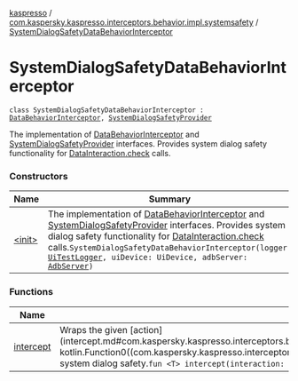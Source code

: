 [kaspresso](../../index.md) / [com.kaspersky.kaspresso.interceptors.behavior.impl.systemsafety](../index.md) / [SystemDialogSafetyDataBehaviorInterceptor](./index.md)

# SystemDialogSafetyDataBehaviorInterceptor

`class SystemDialogSafetyDataBehaviorInterceptor : `[`DataBehaviorInterceptor`](../../com.kaspersky.kaspresso.interceptors.behavior/-data-behavior-interceptor.md)`, `[`SystemDialogSafetyProvider`](../../com.kaspersky.kaspresso.systemsafety/-system-dialog-safety-provider/index.md)

The implementation of [DataBehaviorInterceptor](../../com.kaspersky.kaspresso.interceptors.behavior/-data-behavior-interceptor.md) and [SystemDialogSafetyProvider](../../com.kaspersky.kaspresso.systemsafety/-system-dialog-safety-provider/index.md) interfaces.
Provides system dialog safety functionality for [DataInteraction.check](#) calls.

### Constructors

| Name | Summary |
|---|---|
| [&lt;init&gt;](-init-.md) | The implementation of [DataBehaviorInterceptor](../../com.kaspersky.kaspresso.interceptors.behavior/-data-behavior-interceptor.md) and [SystemDialogSafetyProvider](../../com.kaspersky.kaspresso.systemsafety/-system-dialog-safety-provider/index.md) interfaces. Provides system dialog safety functionality for [DataInteraction.check](#) calls.`SystemDialogSafetyDataBehaviorInterceptor(logger: `[`UiTestLogger`](../../com.kaspersky.kaspresso.logger/-ui-test-logger.md)`, uiDevice: UiDevice, adbServer: `[`AdbServer`](../../com.kaspersky.kaspresso.device.server/-adb-server/index.md)`)` |

### Functions

| Name | Summary |
|---|---|
| [intercept](intercept.md) | Wraps the given [action](intercept.md#com.kaspersky.kaspresso.interceptors.behavior.impl.systemsafety.SystemDialogSafetyDataBehaviorInterceptor$intercept(androidx.test.espresso.DataInteraction, kotlin.Function0((com.kaspersky.kaspresso.interceptors.behavior.impl.systemsafety.SystemDialogSafetyDataBehaviorInterceptor.intercept.T)))/action) invocation with the system dialog safety.`fun <T> intercept(interaction: DataInteraction, action: () -> T): T` |

